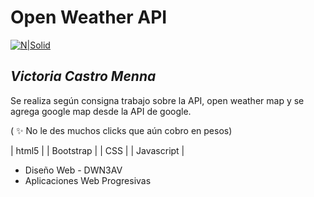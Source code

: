 # Open Weather API

[![N|Solid](https://upload.wikimedia.org/wikipedia/commons/thumb/f/f6/OpenWeather-Logo.jpg/120px-OpenWeather-Logo.jpg)](https://nodesource.com/products/nsolid)

## _Victoria Castro Menna_


Se realiza según consigna trabajo sobre la API, open weather map y se agrega google map desde la API de google. 

( ✨ No le des muchos clicks que aún cobro en pesos)


| html5 | | Bootstrap | | CSS | | Javascript | 

- Diseño Web - DWN3AV 
- Aplicaciones Web Progresivas
